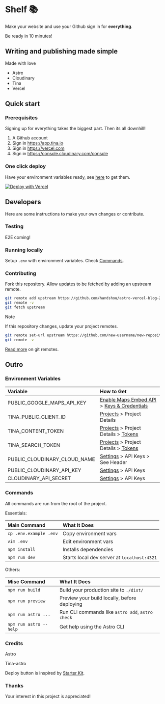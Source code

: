 # Shelf 📚

Make your website and use your Github sign in for **everything**. 

Be ready in 10 minutes! 

## Writing and publishing made simple

Made with love

- Astro 
- Cloudinary 
- Tina 
- Vercel 

## Quick start

### Prerequisites

Signing up for everything takes the biggest part. Then its all downhill!

1. A Github account
1. Sign in https://app.tina.io
1. Sign in https://vercel.com
1. Sign in https://console.cloudinary.com/console

### One click deploy

Have your environment variables ready, see [here](#environment-variables) to get them.

[![Deploy with Vercel](https://vercel.com/button)](https://vercel.com/new/clone?repository-url=https%3A%2F%2Fgithub.com%2Fhandshou%2Fastro-vercel&env=TINA_PUBLIC_CLIENT_ID,TINA_CONTENT_TOKEN,TINA_SEARCH_TOKEN)

## Developers

Here are some instructions to make your own changes or contribute.

### Testing

E2E coming!

### Running locally

Setup `.env` with environment variables. Check [Commands](#commands).

### Contributing

Fork this repository. Allow updates to be fetched by adding an upstream remote.

```bash
git remote add upstream https://github.com/handshou/astro-vercel-blog-2.git
git remote -v
git fetch upstream
```

> [!NOTE]
> If this repository changes, update your project remotes.

```bash
git remote set-url upstream https://github.com/new-username/new-repository-name.git
git remote -v
```

[Read more](https://git-scm.com/book/en/v2/Git-Basics-Working-with-Remotes) on git remotes.

## Outro

### Environment Variables

| Variable               | How to Get                                   |
| :--------------------- | :------------------------------------------- |
| PUBLIC_GOOGLE_MAPS_API_KEY    | [Enable Maps Embed API](https://developers.google.com/maps/documentation/embed/cloud-setup#enabling-apis) > [Keys & Credentials](https://console.cloud.google.com/google/maps-apis/credentials) |
| TINA_PUBLIC_CLIENT_ID  | [Projects](https://app.tina.io/projects) > Project Details |
| TINA_CONTENT_TOKEN     | [Projects](https://app.tina.io/projects) > Project Details > [Tokens](https://app.tina.io/projects/$TINA_PUBLIC_CLIENT_ID/tokens) |
| TINA_SEARCH_TOKEN      | [Projects](https://app.tina.io/projects) > Project Details > [Tokens](https://app.tina.io/projects/$TINA_PUBLIC_CLIENT_ID/tokens) |
| PUBLIC_CLOUDINARY_CLOUD_NAME  | [Settings](https://console.cloudinary.com/settings) > API Keys > See Header |
| PUBLIC_CLOUDINARY_API_KEY     | [Settings](https://console.cloudinary.com/settings) > API Keys |
| CLOUDINARY_API_SECRET  | [Settings](https://console.cloudinary.com/settings) > API Keys |

### Commands

All commands are run from the root of the project.

Essentials:

| Main Command           | What It Does                                     |
| :--------------------- | :----------------------------------------------- |
| `cp .env.example .env` | Copy environment vars                            |
| `vim .env`             | Edit environment vars                            |
| `npm install`          | Installs dependencies                            |
| `npm run dev`          | Starts local dev server at `localhost:4321`      |

Others:

| Misc Command           | What It Does                                     |
| :--------------------- | :----------------------------------------------- |
| `npm run build`        | Build your production site to `./dist/`          |
| `npm run preview`      | Preview your build locally, before deploying     |
| `npm run astro ...`    | Run CLI commands like `astro add`, `astro check` |
| `npm run astro --help` | Get help using the Astro CLI                     |

### Credits

Astro

Tina-astro

Deploy button is inspired by [Starter Kit](https://github.com/opengovsg/starter-kit).

### Thanks

Your interest in this project is appreciated!

